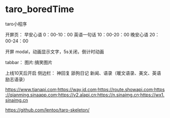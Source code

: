 # taro_boredTime
taro小程序

开屏页：
早安心语 0：00-10：00
英语一句话 10：00-20：00
晚安心语 20：00-24：00

开屏 modal，动画显示文字，5s关闭，倒计时动画


tabbar：
图片:搞笑图片


上线10天后开启
侧边栏：
神回复
舔狗日记
新闻、语录（暖文语录、美文、英语励志语录）

https://www.tianapi.com;https://way.jd.com;https://route.showapi.com;https://qianming.sinaapp.com;https://v2.alapi.cn;https://n.sinaimg.cn;https://wx1.sinaimg.cn





https://github.com/lentoo/taro-skeleton/